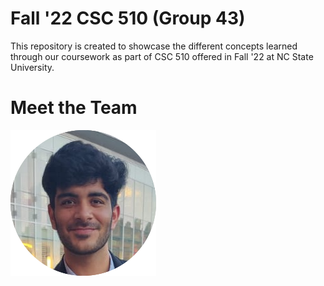 # Fall '22 CSC 510 (Group 43)
This repository is created to showcase the different concepts learned through our coursework as part of CSC 510 offered in Fall '22 at NC State University.

# Meet the Team
![Karan](https://github.com/sam16222/CSC510_43/blob/readme/assets/karan.png "Karan")
